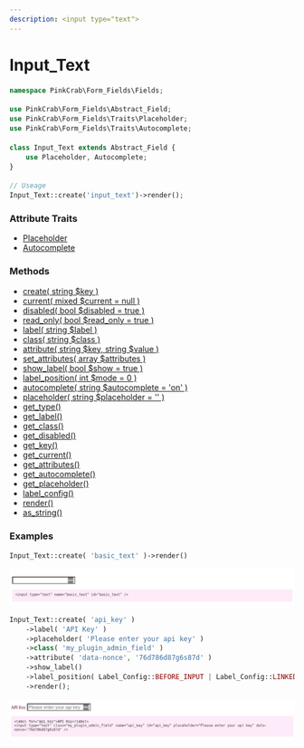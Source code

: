 ```yaml
---
description: <input type="text">
---
```


# Input\_Text

```php
namespace PinkCrab\Form_Fields\Fields;

use PinkCrab\Form_Fields\Abstract_Field;
use PinkCrab\Form_Fields\Traits\Placeholder;
use PinkCrab\Form_Fields\Traits\Autocomplete;

class Input_Text extends Abstract_Field {
	use Placeholder, Autocomplete;
}

// Useage
Input_Text::create('input_text')->render();
```

### Attribute Traits

* [Placeholder](https://glynn-quelch.gitbook.io/pinkcrab/modules/modules/form-fields/additional-attributes#placeholder-trait)
* [Autocomplete](https://glynn-quelch.gitbook.io/pinkcrab/modules/modules/form-fields/additional-attributes#autocomplete-trait)

### Methods

* [create\( string $key \)](https://glynn-quelch.gitbook.io/pinkcrab/modules/modules/form-fields#field-creation)
* [current\( mixed $current = null \)](https://glynn-quelch.gitbook.io/pinkcrab/modules/modules/form-fields/base-field#current)
* [disabled\( bool $disabled = true \)](https://glynn-quelch.gitbook.io/pinkcrab/modules/modules/form-fields/base-field#disabled)
* [read\_only\( bool $read\_only = true \)](https://glynn-quelch.gitbook.io/pinkcrab/modules/modules/form-fields/base-field#read_only)
* [label\( string $label \)](https://glynn-quelch.gitbook.io/pinkcrab/modules/modules/form-fields/base-field#label)
* [class\( string $class \)](https://glynn-quelch.gitbook.io/pinkcrab/modules/modules/form-fields/base-field#class)
* [attribute\( string $key, string $value \)](https://glynn-quelch.gitbook.io/pinkcrab/modules/modules/form-fields/base-field#attribute)
* [set\_attributes\( array $attributes \)](https://glynn-quelch.gitbook.io/pinkcrab/modules/modules/form-fields/base-field#set_attributes)
* [show\_label\( bool $show = true \)](https://glynn-quelch.gitbook.io/pinkcrab/modules/modules/form-fields/base-field#label)
* [label\_position\( int $mode = 0 \)](https://glynn-quelch.gitbook.io/pinkcrab/modules/modules/form-fields/base-field#label_position)
* [autocomplete\( string $autocomplete = 'on' \)](https://glynn-quelch.gitbook.io/pinkcrab/modules/modules/form-fields/additional-attributes#autocomplete)
* [placeholder\( string $placeholder = '' \)](https://glynn-quelch.gitbook.io/pinkcrab/modules/modules/form-fields/additional-attributes#placeholder)
* [get\_type\(\)](https://glynn-quelch.gitbook.io/pinkcrab/modules/modules/form-fields/base-field#get_type)
* [get\_label\(\)](https://glynn-quelch.gitbook.io/pinkcrab/modules/modules/form-fields/base-field#get_label)
* [get\_class\(\)](https://glynn-quelch.gitbook.io/pinkcrab/modules/modules/form-fields/base-field#get_class)
* [get\_disabled\(\)](https://glynn-quelch.gitbook.io/pinkcrab/modules/modules/form-fields/base-field#get_disabled)
* [get\_key\(\)](https://glynn-quelch.gitbook.io/pinkcrab/modules/modules/form-fields/additional-attributes#autocomplete-trait)
* [get\_current\(\)](https://glynn-quelch.gitbook.io/pinkcrab/modules/modules/form-fields/base-field#get_current)
* [get\_attributes\(\)](https://glynn-quelch.gitbook.io/pinkcrab/modules/modules/form-fields/base-field#get_attributes)
* [get\_autocomplete\(\)](https://glynn-quelch.gitbook.io/pinkcrab/modules/modules/form-fields/additional-attributes#get_autocomplete)
* [get\_placeholder\(\)](https://glynn-quelch.gitbook.io/pinkcrab/modules/modules/form-fields/additional-attributes#placeholder-1)
* [label\_config\(\)](https://glynn-quelch.gitbook.io/pinkcrab/modules/modules/form-fields/base-field#label_config)
* [render\(\)](https://glynn-quelch.gitbook.io/pinkcrab/modules/modules/form-fields#output)
* [as\_string\(\)](https://glynn-quelch.gitbook.io/pinkcrab/modules/modules/form-fields#output)

### Examples

```php
Input_Text::create( 'basic_text' )->render()
```

![](../../.gitbook/assets/input_text_simple.png)

```php
Input_Text::create( 'api_key' )
	->label( 'API Key' )
	->placeholder( 'Please enter your api key' )
	->class( 'my_plugin_admin_field' )
	->attribute( 'data-nonce', '76d786d87g6s87d' )
	->show_label()
	->label_position( Label_Config::BEFORE_INPUT | Label_Config::LINKED_LABEL )
	->render();
```

![](../../.gitbook/assets/input_text_detailed.png)

